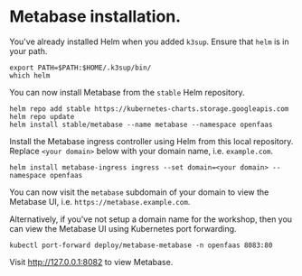# Metabase installation.

You've already installed Helm when you added `k3sup`. Ensure that `helm` is in
your path.

```
export PATH=$PATH:$HOME/.k3sup/bin/
which helm
```

You can now install Metabase from the `stable` Helm repository.

```
helm repo add stable https://kubernetes-charts.storage.googleapis.com
helm repo update
helm install stable/metabase --name metabase --namespace openfaas
```

Install the Metabase ingress controller using Helm from this local repository.
Replace `<your domain>` below with your domain name, i.e. `example.com`.

```
helm install metabase-ingress ingress --set domain=<your domain> --namespace openfaas
```

You can now visit the `metabase` subdomain of your domain to view the Metabase
UI, i.e. `https://metabase.example.com`.

Alternatively, if you've not setup a domain name for the workshop, then you can
view the Metabase UI using Kubernetes port forwarding.

```
kubectl port-forward deploy/metabase-metabase -n openfaas 8083:80
```

Visit http://127.0.0.1:8082 to view Metabase.
